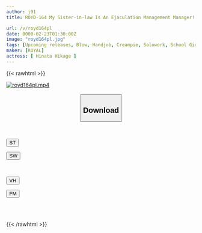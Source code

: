```yaml
---
author: j91
title: ROYD-164 My Sister-in-law Is An Ejaculation Management Manager! ? Creampie Life Where I, Who Is Crazy About Masturbation, Is Forced To Refrain From Masturbation And The Accumulated Sperm Is Squeezed Out Hikage Hinata

url: /v/royd164pl
date: 0000-02-23T01:30:00Z
image: "royd164pl.jpg"
tags: [Upcoming releases, Blow, Handjob, Creampie, Solowork, School Girls, Sister	]
maker: [ROYAL]
actress: [ Hinata Hikage ]
---
```



{{< rawhtml >}}

<div class="video" data-videoid="pending_link.html">
    <a href="javascript:;">
        <img src="/v/royd164pl/royd164pl.jpg" width="WIDTH" height="HEIGHT" alt="royd164pl.mp4" loading="lazy">
    </a>
</div>

<script type="text/javascript" src="https://j91.asia/asset/on-demand-pend.js"></script>

<br>
  <link rel="stylesheet" href="https://j91.asia/asset/bs5.css">
  
  <center>
  <button class="btn btn-primary" type="button" data-bs-toggle="collapse" data-bs-target=".multi-collapse" aria-expanded="false" aria-controls="multiCollapseExample1 multiCollapseExample2"><h2>Download</h2></button></center>
</p>
<div class="row">
  <div class="col">
    <div class="collapse multi-collapse" id="multiCollapseExample1">
      <div class="card card-body">
	      	      <br>
<div class="buttons">  
<p><a href="https://j91.asia/pending_link.html" target="_blank"><button class="btn-hover color-3"><i class="fa fa-download"></i> ST</button></a></p>
<p><a href="https://j91.asia/pending_link.html" target="_blank"><button class="btn-hover color-2"><i class="fa fa-download"></i> SW</button></a></p></div>
    </div>
  </div>
</div>
  <div class="col">
    <div class="collapse multi-collapse" id="multiCollapseExample2">
      <div class="card card-body">
	      <br>
<div class="buttons">
<p><a href="https://j91.asia/pending_link.html"><button class="btn-hover color-9"><i class="fa fa-download"></i> VH</button></a></p>
<p><a href="https://j91.asia/pending_link.html"><button class="btn-hover color-8"><i class="fa fa-download"></i> FM</button></a></p></div>
<br><br>
      </div>
    </div>
  </div>
</div>

{{< /rawhtml >}}